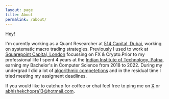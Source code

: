 ```yaml
---
layout: page
title: About
permalink: /about/
---
```


Hey!

I'm curently working as a Quant Researcher at [514 Capital, Dubai](https://514capital.com), working on systematic macro trading strategies. Previously I used to work at [Squarepoint Capital, London](https://www.squarepoint-capital.com/) focussing on FX & Crypto.Prior to my professional life I spent 4 years at the [Indian Institute of Technology, Patna](https://www.iitp.ac.in/departments/engineering-technology/computer-science-and-engineering), earning my Bachelor's in Computer Science from 2018 to 2022. During my undergrad I did a lot of [algorithmic competetions](https://clist.by/coder/darklight13/) and in the residual time I tried meeting my assigment deadlines.

If you would like to catchup for coffee or chat feel free to ping me on [X](https://x.com/abhiii_13) or abhishekchopra13@hotmail.com.
